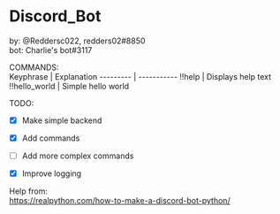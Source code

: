 # Discord_Bot

by: @Reddersc022, redders02#8850\
bot: Charlie's bot#3117


COMMANDS:\
Keyphrase | Explanation
--------- | -----------
!!help | Displays help text
!!hello_world | Simple hello world


TODO:
 - [x] Make simple backend
 - [x] Add commands
 - [ ] Add more complex commands
 - [x] Improve logging


Help from:\
https://realpython.com/how-to-make-a-discord-bot-python/
